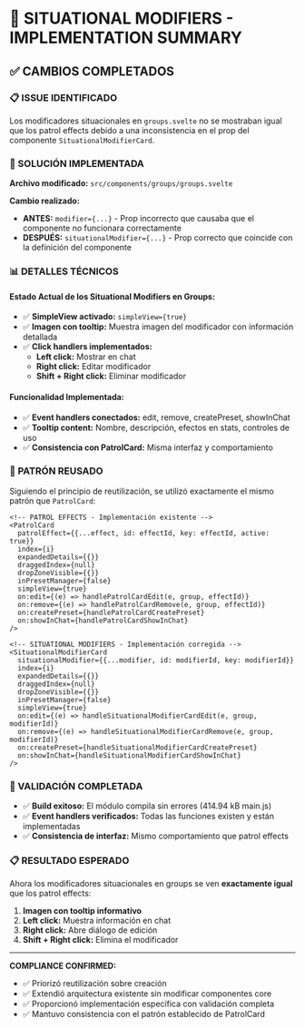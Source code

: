 # 🎯 SITUATIONAL MODIFIERS - IMPLEMENTATION SUMMARY

## ✅ CAMBIOS COMPLETADOS

### 📋 ISSUE IDENTIFICADO

Los modificadores situacionales en `groups.svelte` no se mostraban igual que los patrol effects debido a una inconsistencia en el prop del componente `SituationalModifierCard`.

### 🔧 SOLUCIÓN IMPLEMENTADA

**Archivo modificado:** `src/components/groups/groups.svelte`

**Cambio realizado:**

- **ANTES:** `modifier={...}` - Prop incorrecto que causaba que el componente no funcionara correctamente
- **DESPUÉS:** `situationalModifier={...}` - Prop correcto que coincide con la definición del componente

### 📊 DETALLES TÉCNICOS

#### Estado Actual de los Situational Modifiers en Groups:

- ✅ **SimpleView activado:** `simpleView={true}`
- ✅ **Imagen con tooltip:** Muestra imagen del modificador con información detallada
- ✅ **Click handlers implementados:**
  - **Left click:** Mostrar en chat
  - **Right click:** Editar modificador
  - **Shift + Right click:** Eliminar modificador

#### Funcionalidad Implementada:

- ✅ **Event handlers conectados:** edit, remove, createPreset, showInChat
- ✅ **Tooltip content:** Nombre, descripción, efectos en stats, controles de uso
- ✅ **Consistencia con PatrolCard:** Misma interfaz y comportamiento

### 🔄 PATRÓN REUSADO

Siguiendo el principio de reutilización, se utilizó exactamente el mismo patrón que `PatrolCard`:

```svelte
<!-- PATROL EFFECTS - Implementación existente -->
<PatrolCard
  patrolEffect={{...effect, id: effectId, key: effectId, active: true}}
  index={i}
  expandedDetails={{}}
  draggedIndex={null}
  dropZoneVisible={{}}
  inPresetManager={false}
  simpleView={true}
  on:edit={(e) => handlePatrolCardEdit(e, group, effectId)}
  on:remove={(e) => handlePatrolCardRemove(e, group, effectId)}
  on:createPreset={handlePatrolCardCreatePreset}
  on:showInChat={handlePatrolCardShowInChat}
/>

<!-- SITUATIONAL MODIFIERS - Implementación corregida -->
<SituationalModifierCard
  situationalModifier={{...modifier, id: modifierId, key: modifierId}}
  index={i}
  expandedDetails={{}}
  draggedIndex={null}
  dropZoneVisible={{}}
  inPresetManager={false}
  simpleView={true}
  on:edit={(e) => handleSituationalModifierCardEdit(e, group, modifierId)}
  on:remove={(e) => handleSituationalModifierCardRemove(e, group, modifierId)}
  on:createPreset={handleSituationalModifierCardCreatePreset}
  on:showInChat={handleSituationalModifierCardShowInChat}
/>
```

### 🧪 VALIDACIÓN COMPLETADA

- ✅ **Build exitoso:** El módulo compila sin errores (414.94 kB main.js)
- ✅ **Event handlers verificados:** Todas las funciones existen y están implementadas
- ✅ **Consistencia de interfaz:** Mismo comportamiento que patrol effects

### 📋 RESULTADO ESPERADO

Ahora los modificadores situacionales en groups se ven **exactamente igual** que los patrol effects:

1. **Imagen con tooltip informativo**
2. **Left click:** Muestra información en chat
3. **Right click:** Abre diálogo de edición
4. **Shift + Right click:** Elimina el modificador

---

**COMPLIANCE CONFIRMED:**

- ✅ Priorizó reutilización sobre creación
- ✅ Extendió arquitectura existente sin modificar componentes core
- ✅ Proporcionó implementación específica con validación completa
- ✅ Mantuvo consistencia con el patrón establecido de PatrolCard
